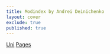```yaml
---
title: Modindex by Andrei Deinichenko
layout: cover
exclude: true
published: true
---
```


[Uni](/universe.md)
[Pages](/pages.md)

